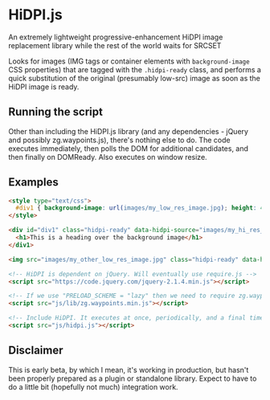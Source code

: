 # HiDPI.js
An extremely lightweight progressive-enhancement HiDPI image replacement library while the rest of the world waits for SRCSET

Looks for images (IMG tags or container elements with `background-image` CSS properties) that are tagged with the `.hidpi-ready` class, and performs a quick substitution of the original (presumably low-src) image as soon as the HiDPI image is ready.

## Running the script

Other than including the HiDPI.js library (and any dependencies - jQuery and possibly zg.waypoints.js), there's nothing else to do. The code executes immediately, then polls the DOM for additional candidates, and then finally on DOMReady. Also executes on window resize.

## Examples

``` html
<style type="text/css">
  #div1 { background-image: url(images/my_low_res_image.jpg); height: 400px; }
</style>

<div id="div1" class="hidpi-ready" data-hidpi-source="images/my_hi_res_image.jpg">
  <h1>This is a heading over the background image</h1>
</div1>

<img src="images/my_other_low_res_image.jpg" class="hidpi-ready" data-hidpi-src="images/my_other_hi_res_image.jps" />

<!-- HiDPI is dependent on jQuery. Will eventually use require.js -->
<script src="https://code.jquery.com/jquery-2.1.4.min.js"></script>

<!-- If we use "PRELOAD_SCHEME = "lazy" then we need to require zg.waypoints.js as well -->
<script src="js/lib/zg.waypoints.min.js"></script>

<!-- Include HiDPI. It executes at once, periodically, and a final time on DOMReady. Then on resize as well. -->
<script src="js/hidpi.js"></script>
```


## Disclaimer

This is early beta, by which I mean, it's working in production, but hasn't been properly prepared as a plugin or standalone library. Expect to have to do a little bit (hopefully not much) integration work.
